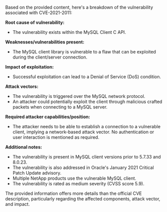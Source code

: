 Based on the provided content, here's a breakdown of the vulnerability associated with CVE-2021-2011:

**Root cause of vulnerability:**
- The vulnerability exists within the MySQL Client C API.

**Weaknesses/vulnerabilities present:**
- The MySQL client library is vulnerable to a flaw that can be exploited during the client/server connection.

**Impact of exploitation:**
- Successful exploitation can lead to a Denial of Service (DoS) condition.

**Attack vectors:**
- The vulnerability is triggered over the MySQL network protocol.
- An attacker could potentially exploit the client through malicious crafted packets when connecting to a MySQL server.

**Required attacker capabilities/position:**
- The attacker needs to be able to establish a connection to a vulnerable client, implying a network-based attack vector. No authentication or user interaction is mentioned as required.

**Additional notes:**
- The vulnerability is present in MySQL client versions prior to 5.7.33 and 8.0.23.
- The vulnerability is also addressed in Oracle's January 2021 Critical Patch Update advisory.
- Multiple NetApp products use the vulnerable MySQL client.
- The vulnerability is rated as medium severity (CVSS score 5.9).

The provided information offers more details than the official CVE description, particularly regarding the affected components, attack vector, and impact.